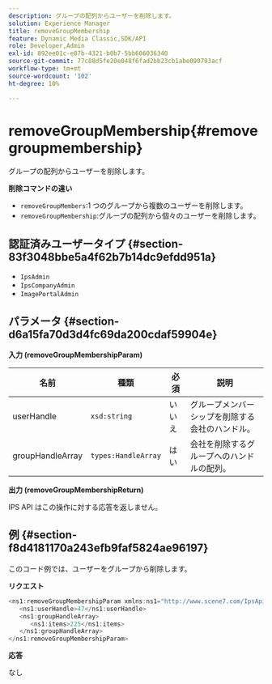 ```yaml
---
description: グループの配列からユーザーを削除します。
solution: Experience Manager
title: removeGroupMembership
feature: Dynamic Media Classic,SDK/API
role: Developer,Admin
exl-id: 892ee01c-e07b-4321-b0b7-5bb606036340
source-git-commit: 77c88d5fe20e048f6fad2bb23cb1abe090793acf
workflow-type: tm+mt
source-wordcount: '102'
ht-degree: 10%

---
```


# removeGroupMembership{#removegroupmembership}

グループの配列からユーザーを削除します。

**削除コマンドの違い**

* `removeGroupMembers`:1 つのグループから複数のユーザーを削除します。
* `removeGroupMembership`:グループの配列から個々のユーザーを削除します。

## 認証済みユーザータイプ {#section-83f3048bbe5a4f62b7b14dc9efdd951a}

* `IpsAdmin`
* `IpsCompanyAdmin`
* `ImagePortalAdmin`

## パラメータ {#section-d6a15fa70d3d4fc69da200cdaf59904e}

**入力 (removeGroupMembershipParam)**

| 名前 | 種類 | 必須 | 説明 |
|---|---|---|---|
| userHandle | `xsd:string` | いいえ | グループメンバーシップを削除する会社のハンドル。 |
| groupHandleArray | `types:HandleArray` | はい | 会社を削除するグループへのハンドルの配列。 |

**出力 (removeGroupMembershipReturn)**

IPS API はこの操作に対する応答を返しません。

## 例 {#section-f8d4181170a243efb9faf5824ae96197}

このコード例では、ユーザーをグループから削除します。

**リクエスト**

```java
<ns1:removeGroupMembershipParam xmlns:ns1="http://www.scene7.com/IpsApi/xsd">
   <ns1:userHandle>47</ns1:userHandle>
   <ns1:groupHandleArray>
      <ns1:items>225</ns1:items>
   </ns1:groupHandleArray>
</ns1:removeGroupMembershipParam>
```

**応答**

なし
